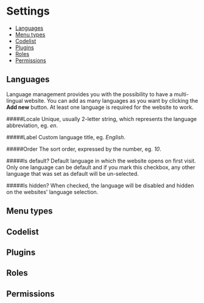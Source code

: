 # Settings

- [Languages](#languages)
- [Menu types](#menu-types)
- [Codelist](#codelist)
- [Plugins](#plugins)
- [Roles](#roles)
- [Permissions](#permissions)

<a name="languages"></a>
## Languages

Language management provides you with the possibility to have a multi-lingual website. You can add as many languages as
you want by clicking the **Add new** button. At least one language is required for the website to work.

#####Locale
Unique, usually 2-letter string, which represents the language abbreviation, eg. *en*.

#####Label
Custom language title, eg. *English*.

#####Order
The sort order, expressed by the number, eg. *10*.

#####Is default?
Default language in which the website opens on first visit. Only one language can be default and if you mark this
checkbox, any other language that was set as default will be un-selected.

#####Is hidden?
When checked, the language will be disabled and hidden on the websites' language selection.

<a name="menu-types"></a>
## Menu types

<a name="codelist"></a>
## Codelist

<a name="plugins"></a>
## Plugins

<a name="roles"></a>
## Roles

<a name="permissions"></a>
## Permissions